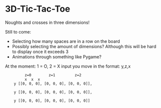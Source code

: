 # 3D-Tic-Tac-Toe

Noughts and crosses in three dimensions!

Still to come:
- Selecting how many spaces are in a row on the board
- Possibly selecting the amount of dimensions? Although this will be hard to display once it exceeds 3
- Animations through something like Pygame?


At the moment: 1 = O, 2 = X
input you move in the format: y,z,x


             z=0        z=1         z=2
             x  x  x
        y [[0, 0, 0], [0, 0, 0], [0, 0, 0]],

        y [[0, 0, 0], [0, 0, 0], [0, 0, 0]],
        
        y [[0, 0, 0], [0, 0, 0], [0, 0, 0]]
